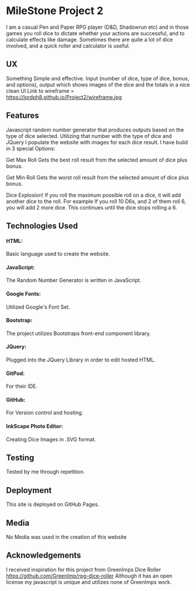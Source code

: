 # MileStone Project 2
I am a casual Pen and Paper RPG player (D&D, Shadowrun etc) and in those games you roll dice to dictate whether your actions are successful, and to calculate effects like damage. Sometimes there are quite a lot of dice involved, and a quick roller and calculator is useful.
## UX
Something Simple and effective. Input (number of dice, type of dice, bonus, and options), output which shows images of the dice and the totals in a nice clean UI
Link to wireframe = https://lordph8.github.io/Project2/wireframe.jpg
## Features
Javascript random number generator that produces outputs based on the type of dice selected. Utilizing that number with the type of dice and JQuery I populate the website with images for each dice result.
I have build in 3 special Options:
 
Get Max Roll
Gets the best roll result from the selected amount of dice plus bonus.
 
Get Min Roll
Gets the worst roll result from the selected amount of dice plus bonus.
 
Dice Explosion!
If you roll the maximum possible roll on a dice, it will add another dice to the roll. For example If you roll 10 D6s, and 2 of them roll 6, you will add 2 more dice. This continues until the dice stops rolling a 6.
## Technologies Used
#### HTML:
Basic language used to create the website.
#### JavaScript:
The Random Number Generator is written in JavaScript.
#### Google Fonts:
Utilized Google's Font Set.
#### Bootstrap:
The project utilizes Bootstraps front-end component library.
#### JQuery:
Plugged into the JQuery Library in order to edit hosted HTML.
#### GitPod:
For their IDE.
#### GitHub:
For Version control and hosting.
#### InkScape Photo Editor:
Creating Dice Images in .SVG format.
## Testing
Tested by me through repetition.
## Deployment
This site is deployed on GitHub Pages.
## Media
No Media was used in the creation of this website
## Acknowledgements
I received inspiration for this project from GreenImps Dice Roller
https://github.com/GreenImp/rpg-dice-roller
Although it has an open license my javascript is unique and utilizes none of GreenImps work.
 
